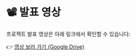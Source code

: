 # 📽️ 발표 영상

프로젝트 발표 영상은 아래 링크에서 확인할 수 있습니다:

👉 [영상 보러 가기 (Google Drive)](https://drive.google.com/file/d/1MaUCMQqlewbT2CfgsXqPciT431nryOUz/view?usp=drive_link)
